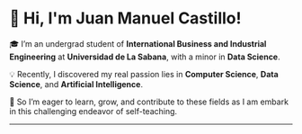 # 👋 Hi, I'm Juan Manuel Castillo!

🎓 I’m an undergrad student of **International Business and Industrial Engineering** at **Universidad de La Sabana**, with a minor in **Data Science**.  

💡 Recently, I discovered my real passion lies in **Computer Science**, **Data Science**, and **Artificial Intelligence**.  

🌱 So I’m eager to learn, grow, and contribute to these fields as I am embark in this challenging endeavor of self-teaching.

---

<!---
juancas01/juancas01 is a ✨ special ✨ repository because its `README.md` (this file) appears on your GitHub profile.
You can click the Preview link to take a look at your changes.
--->
